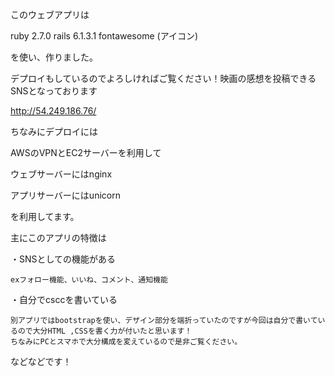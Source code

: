 このウェブアプリは

ruby 2.7.0
rails 6.1.3.1
fontawesome (アイコン)

を使い、作りました。

デプロイもしているのでよろしければご覧ください！映画の感想を投稿できるSNSとなっております

http://54.249.186.76/

ちなみにデプロイには

AWSのVPNとEC2サーバーを利用して

ウェブサーバーにはnginx

アプリサーバーにはunicorn

を利用してます。



主にこのアプリの特徴は


・SNSとしての機能がある

    exフォロー機能、いいね、コメント、通知機能
  
・自分でcsccを書いている
  
    別アプリではbootstrapを使い、デザイン部分を端折っていたのですが今回は自分で書いているので大分HTML ,CSSを書く力が付いたと思います！
    ちなみにPCとスマホで大分構成を変えているので是非ご覧ください。


などなどです！


